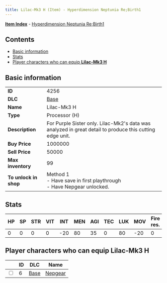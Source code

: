 ```yaml
---
title: Lilac-Mk3 H (Item) - Hyperdimension Neptunia Re;Birth1
---
```


[**Item Index**](/neptunia/rb1/item/index.html) - [Hyperdimension Neptunia Re;Birth1](/neptunia/rb1)

## Contents

- [Basic information](#basic-information)
- [Stats](#stats)
- [Player characters who can equip **Lilac-Mk3 H**](#player-characters-who-can-equip-lilac-mk3-h)
## Basic information

|   |   |
| -- | -- |
| **ID** | 4256 |
| **DLC** | [Base](/neptunia/rb1/dlc/1-base.html) |
| **Name** | Lilac-Mk3 H |
| **Type** | Processor (H) |
| **Description** | For Purple Sister only. Lilac-Mk2's data was analyzed in great detail to produce this cutting edge unit. |
| **Buy Price** | 1000000 |
| **Sell Price** | 50000 |
| **Max inventory** | 99 |
| **To unlock in shop** | Method 1<br />- Have save in first playthrough<br />- Have Nepgear unlocked. |


## Stats

| HP | SP | STR | VIT | INT | MEN | AGI | TEC | LUK | MOV | Fire res. | Ice res. | Wind res. | Lightning res. |
| -- | -- | --- | --- | --- | --- | --- | --- | --- | --- | --------- | -------- | --------- | -------------- |
| 0 | 0 | 0 | 0 | -20 | 80 | 35 | 0 | 80 | -20 | 0 | 0 | 0 | 0 |


## Player characters who can equip **Lilac-Mk3 H**

|    | ID | DLC | Name |
| -- | -- | --- | ---- |
| <input type="checkbox" id="rb1-player-1-6" class="trackbox" /> | 6 | [Base](/neptunia/rb1/dlc/1-base.html) | [Nepgear](/neptunia/rb1/player/1-6-nepgear.html) |
